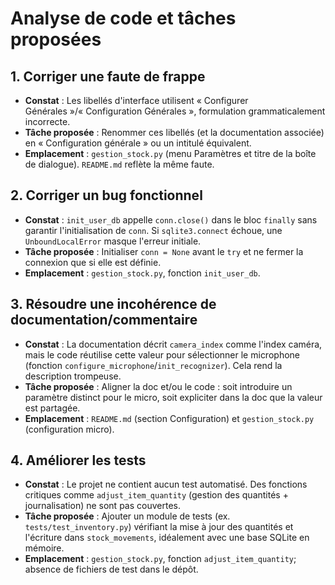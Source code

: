 # Analyse de code et tâches proposées

## 1. Corriger une faute de frappe
- **Constat** : Les libellés d'interface utilisent « Configurer Générales »/« Configuration Générales », formulation grammaticalement incorrecte.
- **Tâche proposée** : Renommer ces libellés (et la documentation associée) en « Configuration générale » ou un intitulé équivalent.
- **Emplacement** : `gestion_stock.py` (menu Paramètres et titre de la boîte de dialogue). `README.md` reflète la même faute.

## 2. Corriger un bug fonctionnel
- **Constat** : `init_user_db` appelle `conn.close()` dans le bloc `finally` sans garantir l'initialisation de `conn`. Si `sqlite3.connect` échoue, une `UnboundLocalError` masque l'erreur initiale.
- **Tâche proposée** : Initialiser `conn = None` avant le `try` et ne fermer la connexion que si elle est définie.
- **Emplacement** : `gestion_stock.py`, fonction `init_user_db`.

## 3. Résoudre une incohérence de documentation/commentaire
- **Constat** : La documentation décrit `camera_index` comme l'index caméra, mais le code réutilise cette valeur pour sélectionner le microphone (fonction `configure_microphone`/`init_recognizer`). Cela rend la description trompeuse.
- **Tâche proposée** : Aligner la doc et/ou le code : soit introduire un paramètre distinct pour le micro, soit expliciter dans la doc que la valeur est partagée.
- **Emplacement** : `README.md` (section Configuration) et `gestion_stock.py` (configuration micro).

## 4. Améliorer les tests
- **Constat** : Le projet ne contient aucun test automatisé. Des fonctions critiques comme `adjust_item_quantity` (gestion des quantités + journalisation) ne sont pas couvertes.
- **Tâche proposée** : Ajouter un module de tests (ex. `tests/test_inventory.py`) vérifiant la mise à jour des quantités et l'écriture dans `stock_movements`, idéalement avec une base SQLite en mémoire.
- **Emplacement** : `gestion_stock.py`, fonction `adjust_item_quantity`; absence de fichiers de test dans le dépôt.
